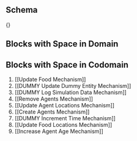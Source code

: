 ## Schema

{}

## Blocks with Space in Domain

## Blocks with Space in Codomain
1. [[Update Food Mechanism]]
2. [[DUMMY Update Dummy Entity Mechanism]]
3. [[DUMMY Log Simulation Data Mechanism]]
4. [[Remove Agents Mechanism]]
5. [[Update Agent Locations Mechanism]]
6. [[Create Agents Mechanism]]
7. [[DUMMY Increment Time Mechanism]]
8. [[Update Food Locations Mechanism]]
9. [[Increase Agent Age Mechanism]]

